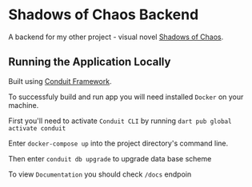 # Shadows of Chaos Backend

  A backend for my other project - visual novel [Shadows of Chaos](https://github.com/KiSSEDBYFiR3/shadows-of-chaos).


## Running the Application Locally

Built using [Conduit Framework](https://conduit.io).

To successfuly build and run app you will need installed `Docker` on your machine.

First you'll need to activate `Conduit CLI` by running `dart pub global activate conduit`

Enter `docker-compose up` into the project directory's command line.

Then enter `conduit db upgrade` to upgrade data base scheme

To view `Documentation` you should check `/docs` endpoin
